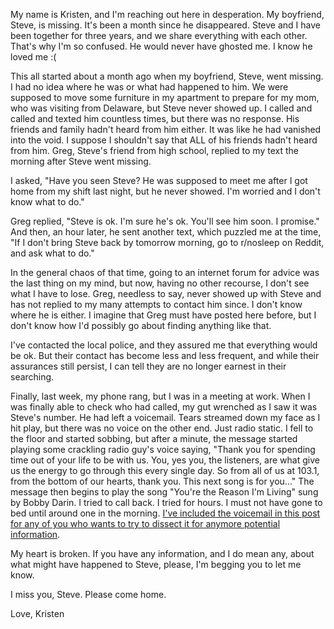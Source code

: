 My name is Kristen, and I'm reaching out here in desperation. My boyfriend, Steve, is missing. It's been a month since he disappeared. Steve and I have been together for three years, and we share everything with each other. That's why I'm so confused. He would never have ghosted me. I know he loved me :(

This all started about a month ago when my boyfriend, Steve, went missing. I had no idea where he was or what had happened to him. We were supposed to move some furniture in my apartment to prepare for my mom, who was visiting from Delaware, but Steve never showed up. I called and called and texted him countless times, but there was no response. His friends and family hadn't heard from him either. It was like he had vanished into the void. I suppose I shouldn't say that ALL of his friends hadn't heard from him. Greg, Steve's friend from high school, replied to my text the morning after Steve went missing.

I asked, "Have you seen Steve? He was supposed to meet me after I got home from my shift last night, but he never showed. I'm worried and I don't know what to do."

Greg replied, "Steve is ok. I'm sure he's ok. You'll see him soon. I promise." And then, an hour later, he sent another text, which puzzled me at the time, "If I don't bring Steve back by tomorrow morning, go to r/nosleep on Reddit, and ask what to do."

In the general chaos of that time, going to an internet forum for advice was the last thing on my mind, but now, having no other recourse, I don't see what I have to lose. Greg, needless to say, never showed up with Steve and has not replied to my many attempts to contact him since. I don't know where he is either. I imagine that Greg must have posted here before, but I don't know how I'd possibly go about finding anything like that.

I've contacted the local police, and they assured me that everything would be ok. But their contact has become less and less frequent, and while their assurances still persist, I can tell they are no longer earnest in their searching.

Finally, last week, my phone rang, but I was in a meeting at work. When I was finally able to check who had called, my gut wrenched as I saw it was Steve's number. He had left a voicemail. Tears streamed down my face as I hit play, but there was no voice on the other end. Just radio static. I fell to the floor and started sobbing, but after a minute, the message started playing some crackling radio guy's voice saying, "Thank you for spending time out of your life to be with us. You, yes you, the listeners, are what give us the energy to go through this every single day. So from all of us at 103.1, from the bottom of our hearts, thank you. This next song is for you..." The message then begins to play the song "You're the Reason I'm Living" sung by Bobby Darin. I tried to call back. I tried for hours. I must not have gone to bed until around one in the morning. [I've included the voicemail in this post for any of you who wants to try to dissect it for anymore potential information](https://drive.google.com/file/d/1mZF0gxDxG_wKMlO85UuoHrmOiZVb47DA/view?usp=sharing).

My heart is broken. If you have any information, and I do mean any, about what might have happened to Steve, please, I'm begging you to let me know.

I miss you, Steve. Please come home.

Love, Kristen